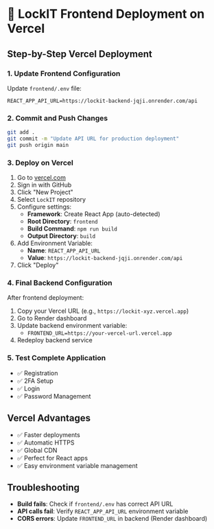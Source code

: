 # 🚀 LockIT Frontend Deployment on Vercel

## Step-by-Step Vercel Deployment

### 1. Update Frontend Configuration
Update `frontend/.env` file:
```env
REACT_APP_API_URL=https://lockit-backend-jqji.onrender.com/api
```

### 2. Commit and Push Changes
```bash
git add .
git commit -m "Update API URL for production deployment"
git push origin main
```

### 3. Deploy on Vercel
1. Go to [vercel.com](https://vercel.com)
2. Sign in with GitHub
3. Click "New Project"
4. Select `LockIT` repository
5. Configure settings:
   - **Framework**: Create React App (auto-detected)
   - **Root Directory**: `frontend`
   - **Build Command**: `npm run build`
   - **Output Directory**: `build`
6. Add Environment Variable:
   - **Name**: `REACT_APP_API_URL`
   - **Value**: `https://lockit-backend-jqji.onrender.com/api`
7. Click "Deploy"

### 4. Final Backend Configuration
After frontend deployment:
1. Copy your Vercel URL (e.g., `https://lockit-xyz.vercel.app`)
2. Go to Render dashboard
3. Update backend environment variable:
   - `FRONTEND_URL=https://your-vercel-url.vercel.app`
4. Redeploy backend service

### 5. Test Complete Application
- ✅ Registration
- ✅ 2FA Setup
- ✅ Login
- ✅ Password Management

## Vercel Advantages
- ✅ Faster deployments
- ✅ Automatic HTTPS
- ✅ Global CDN
- ✅ Perfect for React apps
- ✅ Easy environment variable management

## Troubleshooting
- **Build fails**: Check if `frontend/.env` has correct API URL
- **API calls fail**: Verify `REACT_APP_API_URL` environment variable
- **CORS errors**: Update `FRONTEND_URL` in backend (Render dashboard)
